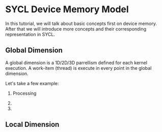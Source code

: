 # SYCL Device Memory Model

In this tutorial, we will talk about basic concepts first on device memory. After that we will introduce more
concepts and their corresponding representation in SYCL.

## Global Dimension
A global dimension is a 1D/2D/3D parrellism defined for each kernel execution.
A work-item (thread) is execute in every point in the global dimension.

Let's take a few example:
1. Processing

2. 

3. 


## Local Dimension
